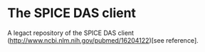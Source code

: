 The SPICE DAS client
========

A legact repository of the SPICE DAS client (http://www.ncbi.nlm.nih.gov/pubmed/16204122)[see reference].


